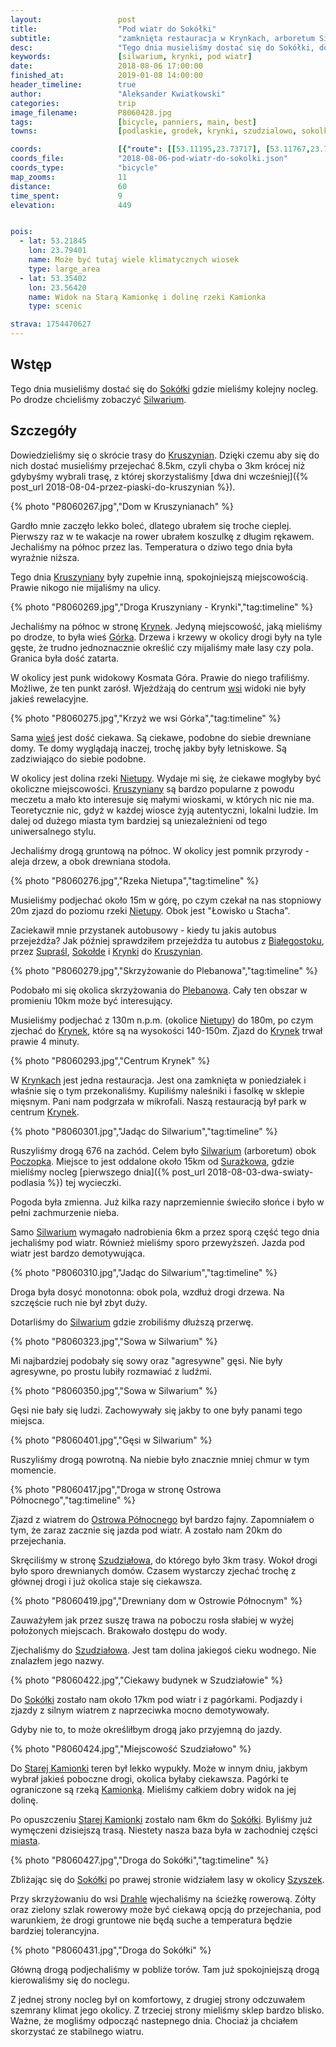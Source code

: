 ```yaml
---
layout:                 post
title:                  "Pod wiatr do Sokółki"
subtitle:               "zamknięta restauracja w Krynkach, arboretum Silwarium i walka z wiatrem"
desc:                   "Tego dnia musieliśmy dostać się do Sokółki, do nowego noclegu. Niestety jak na złość tego dnia jechaliśmy prawie cały czas pod wiatr. Kruszyniany były wyludnione w porównaniu do dnia festiwalu. Mineliśmy dużo ciekawych wiosek oraz miejsc, które chętnie bym jeszcze raz zobaczył."
keywords:               [silwarium, krynki, pod wiatr]
date:                   2018-08-06 17:00:00
finished_at:            2019-01-08 14:00:00
header_timeline:        true
author:                 "Aleksander Kwiatkowski"
categories:             trip
image_filename:         P8060428.jpg
tags:                   [bicycle, panniers, main, best]
towns:                  [podlaskie, grodek, krynki, szudzialowo, sokolka]

coords:                 [{"route": [[53.11195,23.73717], [53.11767,23.75871], [53.14517,23.77863], [53.16545,23.79442], [53.16889,23.81107], [53.18520,23.81450], [53.19975,23.79811], [53.20049,23.78856], [53.20502,23.79088], [53.20533,23.79704], [53.21597,23.79710], [53.23362,23.79122], [53.25933,23.77878], [53.26428,23.77195], [53.26922,23.73721], [53.26944,23.67368], [53.26812,23.66556], [53.26602,23.63831], [53.26222,23.63741], [53.26605,23.63831], [53.26941,23.67372], [53.29940,23.65496], [53.30833,23.61827], [53.33821,23.60102], [53.35315,23.56531], [53.38708,23.54467], [53.40335,23.51223], [53.39465,23.47837], [53.39690,23.47691]], "type": "bicycle"}]
coords_file:            "2018-08-06-pod-wiatr-do-sokolki.json"
coords_type:            "bicycle"
map_zooms:              11
distance:               60
time_spent:             9
elevation:              449


pois:
  - lat: 53.21845
    lon: 23.79401
    name: Może być tutaj wiele klimatycznych wiosek
    type: large_area
  - lat: 53.35402
    lon: 23.56420
    name: Widok na Starą Kamionkę i dolinę rzeki Kamionka
    type: scenic

strava: 1754470627
---
```


[silvarium1]: http://atrakcjepodlasia.pl/atrakcje-turystyczne/silvarium-park-lesny-w-poczopku/
[silvarium2]: http://www.krynki.bialystok.lasy.gov.pl/silvarium1

[wiki-sokolka]: https://pl.wikipedia.org/wiki/Sok%C3%B3%C5%82ka
[wiki-kruszyniany]: https://pl.wikipedia.org/wiki/Kruszyniany
[wiki-krynki]: https://pl.wikipedia.org/wiki/Krynki
[wiki-gorka]: https://pl.wikipedia.org/wiki/G%C3%B3rka_(wojew%C3%B3dztwo_podlaskie)
[wiki-nietupa-rzeka]: https://pl.wikipedia.org/wiki/Nietupa_(dop%C5%82yw_%C5%9Awis%C5%82oczy)
[wiki-bialystok]: https://pl.wikipedia.org/wiki/Bia%C5%82ystok
[wiki-suprasl]: https://pl.wikipedia.org/wiki/Supra%C5%9Bl
[wiki-sokolda]: https://pl.wikipedia.org/wiki/Soko%C5%82da
[wiki-plebanowo]: https://pl.wikipedia.org/wiki/Plebanowo
[wiki-poczopek]: https://pl.wikipedia.org/wiki/Poczopek
[wiki-surazkowo]: https://pl.wikipedia.org/wiki/Sura%C5%BCkowo
[wiki-ostrow-polnocny]: https://pl.wikipedia.org/wiki/Ostr%C3%B3w_P%C3%B3%C5%82nocny
[wiki-szudzialowo]: https://pl.wikipedia.org/wiki/Szudzia%C5%82owo
[wiki-stara-kamionka]: https://pl.wikipedia.org/wiki/Stara_Kamionka_(powiat_sok%C3%B3lski)
[wiki-kamionka-rzeka]: https://pl.wikipedia.org/wiki/Kamionka_(dop%C5%82yw_Piertanki)
[wiki-szyszki]: https://pl.wikipedia.org/wiki/Szyszki_(wojew%C3%B3dztwo_podlaskie)
[wiki-drahle]: https://pl.wikipedia.org/wiki/Drahle

## Wstęp

Tego dnia musieliśmy dostać się do [Sokółki][wiki-sokolka] gdzie mieliśmy kolejny
nocleg. Po drodze chcieliśmy zobaczyć [Silwarium][silvarium2].

## Szczegóły

Dowiedzieliśmy się o skrócie trasy do [Kruszynian][wiki-kruszyniany].
Dzięki czemu aby się do nich dostać musieliśmy przejechać 8.5km, czyli chyba o 3km
krócej niż gdybyśmy wybrali trasę, z której skorzystaliśmy
[dwa dni wcześniej]({% post_url 2018-08-04-przez-piaski-do-kruszynian %}).

{% photo "P8060267.jpg","Dom w Kruszynianach" %}

Gardło mnie zaczęło lekko boleć, dlatego ubrałem się troche cieplej.
Pierwszy raz w te wakacje na rower ubrałem koszulkę z długim rękawem.
Jechaliśmy na północ przez las. Temperatura o dziwo tego dnia była wyraźnie
niższa.

Tego dnia [Kruszyniany][wiki-kruszyniany] były zupełnie inną, spokojniejszą
miejscowością. Prawie nikogo nie mijaliśmy na ulicy.

{% photo "P8060269.jpg","Droga Kruszyniany - Krynki","tag:timeline" %}

Jechaliśmy na północ w stronę [Krynek][wiki-krynki].
Jedyną miejscowość, jaką mieliśmy po drodze, to była wieś [Górka][wiki-gorka].
Drzewa i krzewy w okolicy drogi były na tyle
gęste, że trudno jednoznacznie określić czy mijaliśmy małe lasy czy pola.
Granica była dość zatarta.

W okolicy jest punk widokowy Kosmata Góra. Prawie do niego trafiliśmy.
Możliwe, że ten punkt zarósł. Wjeżdżają do centrum [wsi][wiki-gorka]
widoki nie były jakieś rewelacyjne.

{% photo "P8060275.jpg","Krzyż we wsi Górka","tag:timeline" %}

Sama [wieś][wiki-gorka] jest dość ciekawa. Są ciekawe, podobne do siebie
drewniane domy. Te domy wyglądają inaczej, trochę jakby były letniskowe.
Są zadziwiająco do siebie podobne.

W okolicy jest dolina rzeki [Nietupy][wiki-nietupa-rzeka].
Wydaje mi się, że ciekawe mogłyby być okoliczne miejscowości.
[Kruszyniany][wiki-kruszyniany] są bardzo popularne z powodu meczetu a mało
kto interesuje się małymi wioskami, w których nic nie ma. Teoretycznie nic, gdyż
w każdej wiosce żyją autentyczni, lokalni ludzie. Im dalej od dużego miasta tym
bardziej są uniezależnieni od tego uniwersalnego stylu.

Jechaliśmy drogą gruntową na północ. W okolicy jest pomnik przyrody - aleja drzew,
a obok drewniana stodoła.

{% photo "P8060276.jpg","Rzeka Nietupa","tag:timeline" %}

Musieliśmy podjechać około 15m w górę, po czym czekał na nas stopniowy 20m
zjazd do poziomu rzeki [Nietupy][wiki-nietupa-rzeka]. Obok jest "Łowisko u Stacha".

Zaciekawił mnie przystanek autobusowy - kiedy tu jakis autobus przejeżdża? Jak
później sprawdziłem przejeżdża tu autobus z [Białegostoku][wiki-bialystok],
przez [Supraśl][wiki-suprasl], [Sokołde][wiki-sokolda] i [Krynki][wiki-krynki]
do [Kruszynian][wiki-kruszyniany].

{% photo "P8060279.jpg","Skrzyżowanie do Plebanowa","tag:timeline" %}

Podobało mi się okolica skrzyżowania do [Plebanowa][wiki-plebanowo].
Cały ten obszar w promieniu 10km może być interesujący.

Musieliśmy podjechać z 130m n.p.m. (okolice [Nietupy][wiki-nietupa-rzeka])
do 180m, po czym zjechać do [Krynek][wiki-krynki], które są na wysokości
140-150m. Zjazd do [Krynek][wiki-krynki] trwał prawie 4 minuty.

{% photo "P8060293.jpg","Centrum Krynek" %}

W [Krynkach][wiki-krynki] jest jedna restauracja. Jest ona zamknięta w poniedziałek
i właśnie się o tym przekonaliśmy. Kupiliśmy naleśniki i fasolkę w sklepie mięsnym.
Pani nam podgrzała w mikrofali.
Naszą restauracją był park w centrum [Krynek][wiki-krynki].

{% photo "P8060301.jpg","Jadąc do Silwarium","tag:timeline" %}

Ruszyliśmy drogą 676 na zachód. Celem było [Silwarium][silvarium2] (arboretum)
obok [Poczopka][wiki-poczopek]. Miejsce to jest oddalone około 15km od
[Surażkowa][wiki-surazkowo], gdzie mieliśmy nocleg
[pierwszego dnia]({% post_url 2018-08-03-dwa-swiaty-podlasia %})
tej wycieczki.

Pogoda była zmienna. Już kilka razy naprzemiennie
świeciło słońce i było w pełni zachmurzenie nieba.

Samo [Silwarium][silvarium2] wymagało nadrobienia 6km
a przez sporą część tego dnia jechaliśmy pod wiatr. Również mieliśmy
sporo przewyższeń. Jazda pod wiatr jest bardzo demotywująca.

{% photo "P8060310.jpg","Jadąc do Silwarium","tag:timeline" %}

Droga była dosyć monotonna: obok pola, wzdłuż drogi drzewa.
Na szczęście ruch nie był zbyt duży.

Dotarliśmy do [Silwarium][silvarium2] gdzie zrobiliśmy dłuższą przerwę.

{% photo "P8060323.jpg","Sowa w Silwarium" %}

Mi najbardziej podobały się sowy oraz "agresywne" gęsi. Nie były agresywne,
po prostu lubiły rozmawiać z ludźmi.

{% photo "P8060350.jpg","Sowa w Silwarium" %}

<!-- {% photo "P8060364.jpg","Jeden se stawów w Silwarium" %} -->

Gęsi nie bały się ludzi. Zachowywały się jakby to one były panami
tego miejsca.

{% photo "P8060401.jpg","Gęsi w Silwarium" %}

Ruszyliśmy drogą powrotną. Na niebie było znacznie mniej chmur w tym momencie.

{% photo "P8060417.jpg","Droga w stronę Ostrowa Północnego","tag:timeline" %}

Zjazd z wiatrem do [Ostrowa Północnego][wiki-ostrow-polnocny] był bardzo fajny.
Zapomniałem o tym, że zaraz zacznie się jazda pod wiatr. A zostało nam 20km
do przejechania.

Skręciliśmy w stronę [Szudziałowa][wiki-szudzialowo], do którego było
3km trasy. Wokoł drogi było sporo drewnianych domów. Czasem wystarczy zjechać
trochę z głównej drogi i już okolica staje się ciekawsza.

{% photo "P8060419.jpg","Drewniany dom w Ostrowie Północnym" %}

Zauważyłem jak przez suszę trawa na poboczu rosła słabiej w wyżej położonych miejscach.
Brakowało dostępu do wody.

Zjechaliśmy do [Szudziałowa][wiki-szudzialowo]. Jest tam dolina jakiegoś cieku
wodnego. Nie znalazłem jego nazwy.

{% photo "P8060422.jpg","Ciekawy budynek w Szudziałowie" %}

Do [Sokółki][wiki-sokolka] zostało nam około 17km pod wiatr i z pagórkami.
Podjazdy i zjazdy z silnym wiatrem z naprzeciwka mocno demotywowały.

Gdyby nie to, to może określiłbym drogą jako przyjemną do jazdy.

{% photo "P8060424.jpg","Miejscowość Szudziałowo" %}

Do [Starej Kamionki][wiki-stara-kamionka] teren był lekko wypukły. Może w innym
dniu, jakbym wybrał jakieś poboczne drogi, okolica byłaby ciekawsza.
Pagórki te ograniczone są rzeką [Kamionką][wiki-kamionka-rzeka]. Mieliśmy całkiem
dobry widok na jej dolinę.

Po opuszczeniu [Starej Kamionki][wiki-stara-kamionka] zostało nam 6km do
[Sokółki][wiki-sokolka]. Byliśmy już wymęczeni dzisiejszą trasą.
Niestety nasza baza była w zachodniej części [miasta][wiki-sokolka].

{% photo "P8060427.jpg","Droga do Sokółki","tag:timeline" %}

Zbliżając się do [Sokółki][wiki-sokolka] po prawej stronie widziałem
lasy w okolicy [Szyszek][wiki-szyszki].

Przy skrzyżowaniu do wsi [Drahle][wiki-drahle] wjechaliśmy na ścieżkę rowerową.
Zółty oraz zielony szlak rowerowy może być ciekawą opcją do przejechania,
pod warunkiem, że drogi gruntowe nie będą suche a temperatura będzie bardziej
tolerancyjna.

{% photo "P8060431.jpg","Droga do Sokółki" %}

Główną drogą podjechaliśmy w pobliże torów. Tam już spokojniejszą drogą
kierowaliśmy się do noclegu.

Z jednej strony nocleg był on komfortowy, z drugiej strony odczuwałem szemrany klimat
jego okolicy.
Z trzeciej strony mieliśmy sklep bardzo blisko. Ważne, że mogliśmy odpocząć nastepnego dnia.
Chociaż ja chciałem skorzystać ze stabilnego wiatru.
